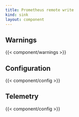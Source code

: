 ```yaml
---
title: Prometheus remote write
kind: sink
layout: component
---
```


## Warnings

{{< component/warnings >}}

## Configuration

{{< component/config >}}

## Telemetry

{{< component/config >}}
